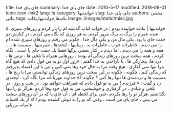 title: جای پای خدا
summary: جای پای خدا
date: 2010-5-17
modified: 2018-08-01
icon:  icon-link2
lang: fa
category: خواندنیها
slug: جای-پای-خدا
authors: مجتبی بنائی
tags: نکته‌ها,خواندنیها,نکات
image: /images/static/misc.jpg

s: خواندنیها | نکات    خوابيده بودم ؛ در خواب كتاب گذشته ام را باز كردم و روزهاي سپري شده عمرم را برگ به برگ مرور كردم. به هر روزي كه نگاه مي كردم ، در كنارش دو جفت جاي پا بود. يكي مال من و يكي مال خدا . جلوتر مي رفتم و روزهاي سپري شده ام را مي ديدم . خاطرات خوب ، خاطرات بد ، زيباييها ، لبخندها ، شيرينيها ، مصيبت ها، ... همه و همه را مي ديدم .  اما ديدم در كنار بعضي برگها فقط يك جفت جاي پا است . نگاه كردم ، همه سخت ترين روزهاي زندگي ام بودند . روزهايي همراه با تلخي ها ، ترس ها ، درد ها، بيچارگي ها . با ناراحتي به خدا گفتم : «روز اول تو به من قول دادي كه هيچ گاه مرا تنها نمي گذاري . هيچ وقت مرا به حال خود رها نمي كني و من با اين اعتماد پذيرفتم كه زندگي كنم . چگونه ، چگونه در اين سخت ترين روزهاي زندگي توانستي مرا با رنج ها ، مصيبت ها و دردمندي ها تنها رها كني ؟ چگونه ؟»  خداوند مهربانانه مرا نگاه كرد . لبخندي زد و گفت : « فرزندم ! من به تو قول دادم  كه همراهت خواهم بود . در شب و روز ، در تلخي و شادي ، در گرفتاري و خوشبختي.  من به قول خود وفا كردم ،هرگز تو را تنها نگذاشتم ،هرگز تو را رها نكردم ،حتي براي  لحظه اي ، آن جاي پا كه در آن روزهاي سخت مي بيني ، جاي پاي من است ، وقتي كه تو را به دوش كشيده بودم !!!»  از يك افسانه عاميانه برزيلي